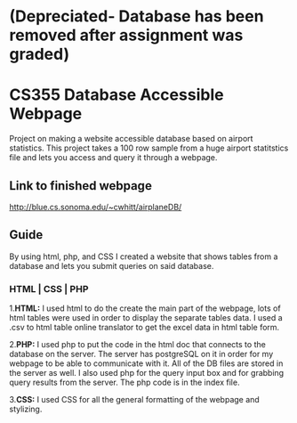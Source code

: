 # (Depreciated- Database has been removed after assignment was graded)

# CS355 Database Accessible Webpage
Project on making a website accessible database based on airport statistics. This project takes a 100 row sample from a huge airport statitstics file and lets you access and query it through a webpage.

## Link to finished webpage
http://blue.cs.sonoma.edu/~cwhitt/airplaneDB/

## Guide
By using html, php, and CSS I created a website that shows tables from a database and lets you submit queries on said database.

### HTML | CSS | PHP
1.**HTML:** I used html to do the create the main part of the webpage, lots of html tables were used in order to display the separate tables data. I used a .csv to html table online translator to get the excel data in html table form. 

2.**PHP:** I used php to put the code in the html doc that connects to the database on the server. The server has postgreSQL on it in order for my webpage to be able to communicate with it. All of the DB files are stored in the server as well. I also used php for the query input box and for grabbing query results from the server. The php code is in the index file.

3.**CSS:** I used CSS for all the general formatting of the webpage and stylizing.

